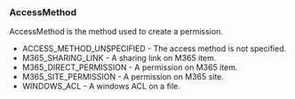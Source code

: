 ### AccessMethod
AccessMethod is the method used to create a permission.

- ACCESS_METHOD_UNSPECIFIED - The access method is not specified.
- M365_SHARING_LINK - A sharing link on M365 item.
- M365_DIRECT_PERMISSION - A permission on M365 item.
- M365_SITE_PERMISSION - A permission on M365 site.
- WINDOWS_ACL - A windows ACL on a file.
